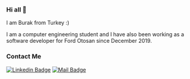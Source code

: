 ### Hi all 👋

I am Burak from Turkey :)

I am a computer engineering student and I have also been working as a software developer for Ford Otosan since December 2019.

### Contact Me

[![Linkedin Badge](https://img.shields.io/badge/burakyazan-blue?style=flate&logo=linkedin)](https://www.linkedin.com/in/burakyazan/)
[![Mail Badge](https://img.shields.io/badge/brkyznn@gmail.com-blue?style=flat&logo=Gmail&logoColor=red)](mailto:brkyznn@gmail.com)

